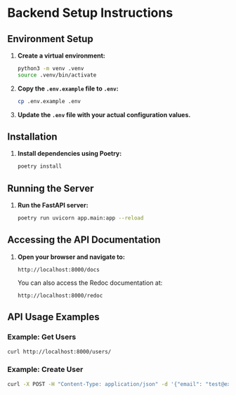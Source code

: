 # Backend Setup Instructions

## Environment Setup

1.  **Create a virtual environment:**

    ```bash
    python3 -m venv .venv
    source .venv/bin/activate
    ```
2.  **Copy the `.env.example` file to `.env`:**

    ```bash
    cp .env.example .env
    ```
3.  **Update the `.env` file with your actual configuration values.**

## Installation

1.  **Install dependencies using Poetry:**

    ```bash
    poetry install
    ```

## Running the Server

1.  **Run the FastAPI server:**

    ```bash
    poetry run uvicorn app.main:app --reload
    ```

## Accessing the API Documentation

1.  **Open your browser and navigate to:**

    ```
    http://localhost:8000/docs
    ```
    You can also access the Redoc documentation at:

    ```
    http://localhost:8000/redoc
    ```

## API Usage Examples

### Example: Get Users

```bash
curl http://localhost:8000/users/
```

### Example: Create User

```bash
curl -X POST -H "Content-Type: application/json" -d '{"email": "test@example.com", "first_name": "Test", "last_name": "User"}' http://localhost:8000/users/

